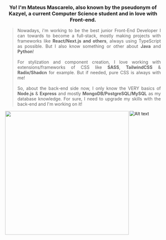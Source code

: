 <h3 align="center"> Yo! I'm Mateus Mascarelo, also known by the pseudonym of Kazyel, a current Computer Science student and in love with Front-end.</h3>

> <p align="justify">Nowadays, i'm working to be the best junior Front-End Developer I can towards to become a full-stack, mostly making projects with frameworks like <b>React/Next.js and others</b>, always using TypeScript as possible. But I also know something or other about <b>Java</b> and <b>Python</b>! <br><br>For stylization and component creation, I love working with extensions/frameworks of CSS like <b>SASS</b>, <b>TailwindCSS</b> & <b>Radix/Shadcn</b> for example. But if needed, pure CSS is always with me! <br><br>So, about the back-end side now, I only know the VERY basics of <b>Node.js</b> & <b>Express</b> and mostly <b>MongoDB/PostgreSQL/MySQL</b> as my database knowledge. For sure, I need to upgrade my skills with the back-end and I'm working on it!
  
![Alt text](https://spotify-recently-played-readme.vercel.app/api?user=uvftxlhokjash9j9ab2rsgwt8&count=2)<img align="left" src = "https://github-readme-streak-stats.herokuapp.com?user=Kazyel&theme=dark&hide_border=true" width = 400>
